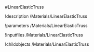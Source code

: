 <!-- MOOSE Object Documentation Stub: Remove this when content is added. -->
#LinearElasticTruss

!description /Materials/LinearElasticTruss

!parameters /Materials/LinearElasticTruss

!inputfiles /Materials/LinearElasticTruss

!childobjects /Materials/LinearElasticTruss
